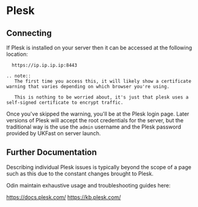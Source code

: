 # Plesk

## Connecting

If Plesk is installed on your server then it can be accessed at the following location:

```console
  https://ip.ip.ip.ip:8443
```

```eval_rst
.. note::
   The first time you access this, it will likely show a certificate warning that varies depending on which browser you're using.

   This is nothing to be worried about, it's just that plesk uses a self-signed certificate to encrypt traffic.
```

Once you've skipped the warning, you'll be at the Plesk login page. Later versions of Plesk will accept the root credentials for the server, but the traditional way is the use the `admin` username and the Plesk password provided by UKFast on server launch.

## Further Documentation

Describing individual Plesk issues is typically beyond the scope of a page such as this due to the constant changes brought to Plesk.

Odin maintain exhaustive usage and troubleshooting guides here:

<https://docs.plesk.com/>
<https://kb.plesk.com/>
